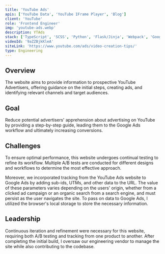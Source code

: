 ```yaml
---
title: 'YouTube Ads'
apis: ['YouTube Data', 'YouTube IFrame Player', 'Blog']
client: 'YouTube'
role: 'Frontend Engineer'
img: 'youtube-ads.webp'
description: YTAds
stack: ['TypeScript', 'SCSS', 'Python', 'Flask/Jinja', 'Webpack', 'Google Cloud']
videoId: '9aZZBjkKleA'
siteLink: 'https://www.youtube.com/ads/video-creation-tips/'
type: Engineering
---
```


## Overview

The website aims to provide information to prospective YouTube Advertisers, offering guidance on the initial steps, creating ads, and identifying relevant channels and target audiences.

## Goal

Reduce potential advertisers' apprehension about advertising on YouTube by providing a step-by-step guide, leading them to the Google Ads workflow and ultimately increasing conversions.

## Challenges

To ensure optimal performance, this website undergoes continual testing to refine its workflow. Multiple A/B tests are conducted for different designs and workflows to determine the most effective approach.

Moreover, we incorporated tracking from the YouTube Ads website to Google Ads by adding sub-ids, UTMs, and other data to the URL. The value of these parameters varies depending on the users' origin, whether from a clicked ad campaign or an organic search from a search engine, and must persist as the user navigates the site. To pass on data to Google Ads, I utilized the browser's local storage to store the necessary information.

## Leadership

Continuous iteration and refinement were necessary for this website, requiring both A/B testing and tracking from one product to another. After completing the initial build, I oversaw our engineering vendor to manage the site while also contributing to the codebase.
